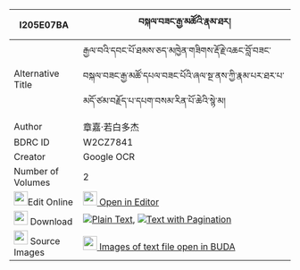 |I205E07BA|བསྐལ་བཟང་རྒྱ་མཚོའི་རྣམ་ཐར། 
| --- | --- 
|Alternative Title |རྒྱལ་བའི་དབང་པོ་ཐམས་ཅད་མཁྱེན་གཟིགས་རྡོ་རྗེ་འཆང་བློ་བཟང་བསྐལ་བཟང་རྒྱ་མཚོ་དཔལ་བཟང་པོའི་ཞལ་སྔ་ནས་ཀྱི་རྣམ་པར་ཐར་པ་མདོ་ཙམ་བརྗོད་པ་དཔག་བསམ་རིན་པོ་ཆེའི་སྙེ་མ།
|Author| 章嘉·若白多杰
|BDRC ID | W2CZ7841
|Creator | Google OCR
|Number of Volumes| 2
|<img width="25" src="https://img.icons8.com/color/25/000000/edit-property.png">Edit Online| [<img width="25" src="https://avatars.githubusercontent.com/u/45091458?s=200&v=4"> Open in Editor](http://editor.openpecha.org/I205E07BA)
|<img width="25" src="https://img.icons8.com/fluent/48/000000/download-2.png"/>  Download | [![](https://img.icons8.com/color/20/000000/txt.png)Plain Text](https://github.com/Openpecha/I205E07BA/releases/download/v1/kalzang_gyatso_i_namtar_plain_I205E07BA.zip), [![](https://img.icons8.com/color/20/000000/txt.png)Text with Pagination](https://github.com/Openpecha/I205E07BA/releases/download/v1/kalzang_gyatso_i_namtar_pages_I205E07BA.zip)
|<img width="25" src="https://img.icons8.com/plasticine/100/000000/pictures-folder.png"/>  Source Images | [<img width="25" src="https://library.bdrc.io/icons/BUDA-small.svg"> Images of text file open in BUDA](https://library.bdrc.io/show/bdr:W2CZ7841)